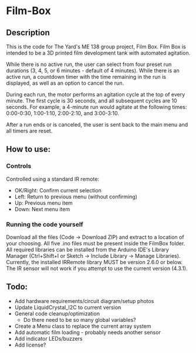 # Film-Box

## Description
This is the code for The Yard's ME 138 group project, Film Box. Film Box is intended to be a 3D printed film development tank with automated agitation.

While there is no active run, the user can select from four preset run durations (3, 4, 5, or 6 minutes - default of 4 minutes). While there is an active run, a countdown timer with the time remaining in the run is displayed, as well as an option to cancel the run.

During each run, the motor performs an agitation cycle at the top of every minute. The first cycle is 30 seconds, and all subsequent cycles are 10 seconds. For example, a 4-minute run would agitate at the following times: 0:00-0:30, 1:00-1:10, 2:00-2:10, and 3:00-3:10.

After a run ends or is canceled, the user is sent back to the main menu and all timers are reset.

## How to use:
### Controls
Controlled using a standard IR remote:
- OK/Right: Confirm current selection
- Left: Return to previous menu (without confirming)
- Up: Previous menu item
- Down: Next menu item
### Running the code yourself
Download all the files (Code -> Download ZIP) and extract to a location of your choosing. All five .ino files must be present inside the FilmBox folder. All required libraries can be installed from the Arduino IDE's Library Manager (Ctrl+Shift+I or Sketch -> Include Library -> Manage Libraries). Currently, the installed IRRemote library MUST be version 2.6.0 or below. The IR sensor will not work if you attempt to use the current version (4.3.1).

## Todo:
- Add hardware requirements/circuit diagram/setup photos
- Update LiquidCrystal_I2C to current version
- General code cleanup/optimization
  - Do there need to be so many global variables?
- Create a Menu class to replace the current array system
- Add automatic film loading - probably needs another sensor
- Add indicator LEDs/buzzers
- Add license?
